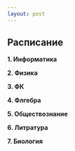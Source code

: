 ```yaml
---
layout: post
---
```


## Расписание

**1. Информатика**

**2. Физика**

**3. ФК**

**4. Флгебра**

**5. Обществознание**

**6. Литратура**

**7. Биология**
